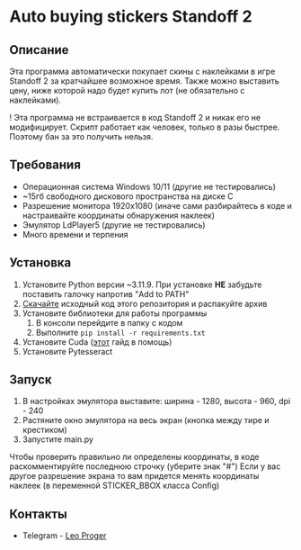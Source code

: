 # Auto buying stickers Standoff 2
## Описание
Эта программа автоматически покупает скины с наклейками в игре Standoff 2 за кратчайшее возможное время.
Также можно выставить цену, ниже которой надо будет купить лот (не обязательно с наклейками).

! Эта программа не встраивается в код Standoff 2 и никак его не модифицирует. Скрипт работает как человек,
 только в разы быстрее. Поэтому бан за это получить нельзя.

## Требования
- Операционная система Windows 10/11 (другие не тестировались)
- ~15гб свободного дискового пространства на диске C
- Разрешение монитора 1920x1080 (иначе сами разбирайтесь в коде и настраивайте координаты обнаружения наклеек)
- Эмулятор LdPlayer5 (другие не тестировались)
- Много времени и терпения

## Установка
1. Установите Python версии ~3.11.9. При установке **НЕ** забудьте поставить галочку напротив "Add to PATH"
2. [Скачайте](https://github.com/Leo-Proger/Auto-buying-stickers-Standoff-2/archive/refs/heads/master.zip) исходный код этого репозитория и распакуйте архив
3. Установите библиотеки для работы программы
    1. В консоли перейдите в папку с кодом
    2. Выполните `pip install -r requirements.txt`
4. Установите Cuda ([этот](https://github.com/chrismeunier/OpenCV-CUDA-installation) гайд в помощь)
5. Установите Pytesseract

## Запуск
1. В настройках эмулятора выставите: ширина - 1280, высота - 960, dpi - 240
2. Растяните окно эмулятора на весь экран (кнопка между тире и крестиком)
3. Запустите main.py

Чтобы проверить правильно ли определены координаты, в коде раскомментируйте последнюю строчку (уберите знак "#")
Если у вас другое разрешение экрана то вам придется менять координаты наклеек (в переменной STICKER_BBOX класса Config)

## Контакты
- Telegram - [Leo Proger](https://t.me/Leo_Proger)
